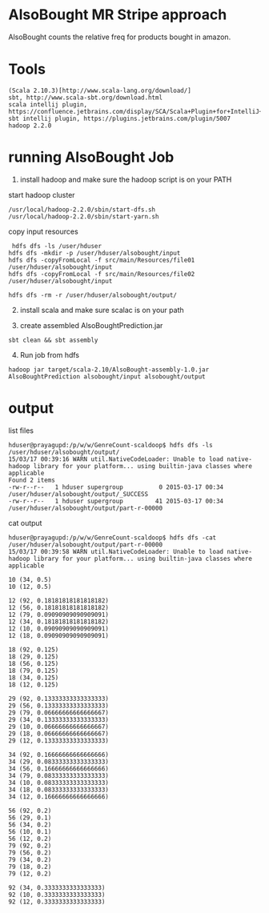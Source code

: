 AlsoBought MR Stripe approach
============================

AlsoBought counts the relative freq for products bought in amazon.


Tools
=========

```
(Scala 2.10.3)[http://www.scala-lang.org/download/]
sbt, http://www.scala-sbt.org/download.html
scala intellij plugin, https://confluence.jetbrains.com/display/SCA/Scala+Plugin+for+IntelliJ+IDEA
sbt intellij plugin, https://plugins.jetbrains.com/plugin/5007
hadoop 2.2.0
```

running AlsoBought Job
=================================

1. install hadoop and make sure the hadoop script is on your PATH


start hadoop cluster

```
/usr/local/hadoop-2.2.0/sbin/start-dfs.sh
/usr/local/hadoop-2.2.0/sbin/start-yarn.sh
```

copy input resources

```
 hdfs dfs -ls /user/hduser
hdfs dfs -mkdir -p /user/hduser/alsobought/input
hdfs dfs -copyFromLocal -f src/main/Resources/file01 /user/hduser/alsobought/input
hdfs dfs -copyFromLocal -f src/main/Resources/file02 /user/hduser/alsobought/input

hdfs dfs -rm -r /user/hduser/alsobought/output/
```

2. install scala and make sure scalac is on your path

3. create assembled AlsoBoughtPrediction.jar

```
sbt clean && sbt assembly
```

4. Run job from hdfs

```
hadoop jar target/scala-2.10/AlsoBought-assembly-1.0.jar AlsoBoughtPrediction alsobought/input alsobought/output
```

output
==================

list files

```
hduser@prayagupd:/p/w/w/GenreCount-scaldoop$ hdfs dfs -ls /user/hduser/alsobought/output/
15/03/17 00:39:16 WARN util.NativeCodeLoader: Unable to load native-hadoop library for your platform... using builtin-java classes where applicable
Found 2 items
-rw-r--r--   1 hduser supergroup          0 2015-03-17 00:34 /user/hduser/alsobought/output/_SUCCESS
-rw-r--r--   1 hduser supergroup         41 2015-03-17 00:34 /user/hduser/alsobought/output/part-r-00000

```

cat output
 
 ```
 hduser@prayagupd:/p/w/w/GenreCount-scaldoop$ hdfs dfs -cat /user/hduser/alsobought/output/part-r-00000
 15/03/17 00:39:58 WARN util.NativeCodeLoader: Unable to load native-hadoop library for your platform... using builtin-java classes where applicable
 
 10	(34, 0.5) 
 10	(12, 0.5) 
 
 12	(92, 0.18181818181818182) 
 12	(56, 0.18181818181818182) 
 12	(79, 0.09090909090909091) 
 12	(34, 0.18181818181818182) 
 12	(10, 0.09090909090909091) 
 12	(18, 0.09090909090909091) 
 
 18	(92, 0.125) 
 18	(29, 0.125) 
 18	(56, 0.125) 
 18	(79, 0.125) 
 18	(34, 0.125) 
 18	(12, 0.125) 
 
 29	(92, 0.13333333333333333) 
 29	(56, 0.13333333333333333) 
 29	(79, 0.06666666666666667) 
 29	(34, 0.13333333333333333) 
 29	(10, 0.06666666666666667) 
 29	(18, 0.06666666666666667) 
 29	(12, 0.13333333333333333) 
 
 34	(92, 0.16666666666666666) 
 34	(29, 0.08333333333333333) 
 34	(56, 0.16666666666666666) 
 34	(79, 0.08333333333333333) 
 34	(10, 0.08333333333333333) 
 34	(18, 0.08333333333333333) 
 34	(12, 0.16666666666666666) 
 
 56	(92, 0.2) 
 56	(29, 0.1) 
 56	(34, 0.2) 
 56	(10, 0.1) 
 56	(12, 0.2) 
 79	(92, 0.2) 
 79	(56, 0.2) 
 79	(34, 0.2) 
 79	(18, 0.2) 
 79	(12, 0.2) 
 
 92	(34, 0.3333333333333333) 
 92	(10, 0.3333333333333333) 
 92	(12, 0.3333333333333333) 

 ```